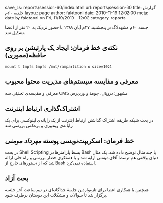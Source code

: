 save_as: reports/session-60/index.html
url: reports/session-60
title: گزارش جلسه ۶۰‌م
layout: page
author: falatooni
date: 2010-11-19 12:02:00
meta: date by falatooni on Fri, 11/19/2010 - 12:02
category: reports

جلسه ۶۰‌م مشهدلاگ در پنجشنبه، ۲۷‌م آبان ۱۳۸۹ با حضور نزدیک به ۲۰ نفر از اعضا
تشکیل شد.


<!--more-->



## نکته‌ی خط فرمان: ایجاد یک پارتیشن بر روی حافظه(مموری)  

```
mount t tmpfs tmpfs /mnt/rampartition o size=1024
```

## معرفی و مقایسه سیستم‌های مدیریت محتوا محبوب
معرفی و مقایسه‌ی تحلیلی سه CMS مشهور: دروپال، جوملا و وردپرس

## اشتراک‌گذاری ارتباط اینترنت
در بحث شبکه طریقه اشتراک گذاشتن ارتباط اینترنت از یک رایانه‌ی لینوکسی برای یک
رایانه‌ی ویندوزی و برعکس بررسی شد.

## خط فرمان: اسکریپت‌نویسی پوسته *مهرداد مومنی*
در بحث Shell Scripting بسط پارامترها در Bash با چند مثال توضیح داده شد، یک
مثال دنیای واقعی هم توسط آقای مؤمنی ارایه شد و با همفکری حضار بررسی و راه حلی
ارائه شد که از دستورهای خارج از Bash استفاده نمی‌کرد.

## بحث آزاد
همچنین با همکاری اعضا برای تازه‌واردین جلسهٔ جداگانه‌ای در نیم ساعت آخر جلسه
برگزار شد تا سوالات و مشکلات این دوستان برطرف شود.
